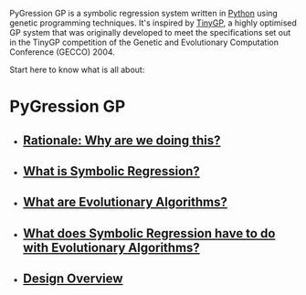 PyGression GP is a symbolic regression system written in [Python](http://www.python.org/) using genetic programming techniques. It's inspired by [TinyGP](http://cswww.essex.ac.uk/staff/rpoli/TinyGP), a highly optimised GP system that was originally developed to meet the specifications set out in the TinyGP competition of the Genetic and Evolutionary Computation Conference (GECCO) 2004.

Start here to know what is all about:

# PyGression GP #

  * ## [Rationale: Why are we doing this?](Rationale.md) ##

  * ## [What is Symbolic Regression?](WhatIsSymbolicRegression.md) ##

  * ## [What are Evolutionary Algorithms?](WhatAreEvolutionaryAlgorithms.md) ##

  * ## [What does Symbolic Regression have to do with Evolutionary Algorithms?](SymbolicRegressionMeetsGeneticProgramming.md) ##

  * ## [Design Overview](DesignOverview.md) ##